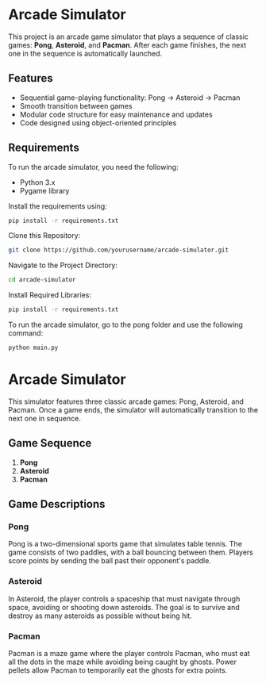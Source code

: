 # Arcade Simulator

This project is an arcade game simulator that plays a sequence of classic games: **Pong**, **Asteroid**, and **Pacman**. After each game finishes, the next one in the sequence is automatically launched.

## Features
- Sequential game-playing functionality: Pong → Asteroid → Pacman
- Smooth transition between games
- Modular code structure for easy maintenance and updates
- Code designed using object-oriented principles

## Requirements
To run the arcade simulator, you need the following:
- Python 3.x
- Pygame library

Install the requirements using:
```bash
pip install -r requirements.txt
```

Clone this Repository:
```bash
git clone https://github.com/yourusername/arcade-simulator.git
```

Navigate to the Project Directory:
```bash
cd arcade-simulator
```

Install Required Libraries:
```bash
pip install -r requirements.txt
```

To run the arcade simulator, go to the pong folder and use the following command:
```bash 
python main.py
```

# Arcade Simulator

This simulator features three classic arcade games: Pong, Asteroid, and Pacman. Once a game ends, the simulator will automatically transition to the next one in sequence.

## Game Sequence

1. **Pong**
2. **Asteroid**
3. **Pacman**

## Game Descriptions

### Pong
Pong is a two-dimensional sports game that simulates table tennis. The game consists of two paddles, with a ball bouncing between them. Players score points by sending the ball past their opponent's paddle.

### Asteroid
In Asteroid, the player controls a spaceship that must navigate through space, avoiding or shooting down asteroids. The goal is to survive and destroy as many asteroids as possible without being hit.

### Pacman
Pacman is a maze game where the player controls Pacman, who must eat all the dots in the maze while avoiding being caught by ghosts. Power pellets allow Pacman to temporarily eat the ghosts for extra points.
